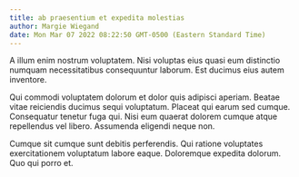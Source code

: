 ```yaml
---
title: ab praesentium et expedita molestias
author: Margie Wiegand
date: Mon Mar 07 2022 08:22:50 GMT-0500 (Eastern Standard Time)
---
```

A illum enim nostrum voluptatem. Nisi voluptas eius quasi eum distinctio numquam necessitatibus consequuntur laborum. Est ducimus eius autem inventore.

 Qui commodi voluptatem dolorum et dolor quis adipisci aperiam. Beatae vitae reiciendis ducimus sequi voluptatum. Placeat qui earum sed cumque. Consequatur tenetur fuga qui. Nisi eum quaerat dolorem cumque atque repellendus vel libero. Assumenda eligendi neque non.

 Cumque sit cumque sunt debitis perferendis. Qui ratione voluptates exercitationem voluptatum labore eaque. Doloremque expedita dolorum. Quo qui porro et.
